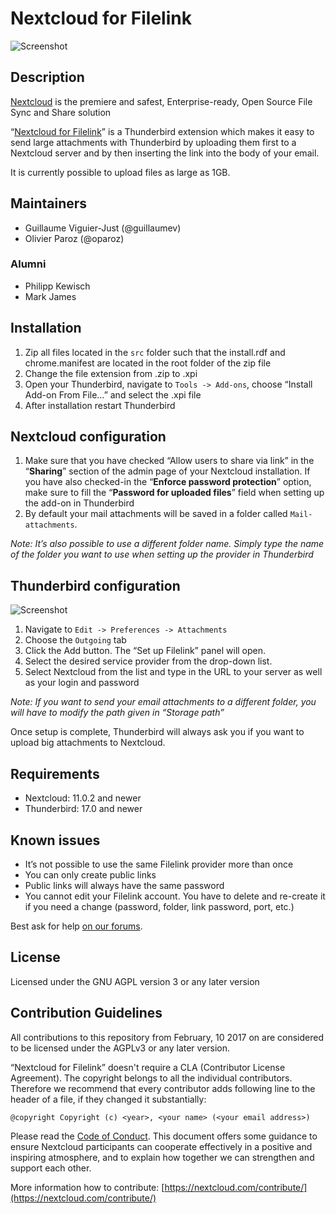 # Nextcloud for Filelink

![Screenshot](https://raw.githubusercontent.com/nextcloud/nextcloud-filelink/master/screenshots/configured.png)

## Description

[Nextcloud](https://nextcloud.com) is the premiere and safest, Enterprise-ready, Open Source File Sync and Share solution

“[Nextcloud for Filelink](https://addons.mozilla.org/thunderbird/addon/nextcloud-filelink/)” is a Thunderbird extension which makes it easy to send large attachments with Thunderbird by uploading them first to a Nextcloud server and by then inserting the link into the body of your email.

It is currently possible to upload files as large as 1GB.

## Maintainers

* Guillaume Viguier-Just (@guillaumev)
* Olivier Paroz (@oparoz)

### Alumni

* Philipp Kewisch
* Mark James

## Installation

1. Zip all files located in the `src` folder such that the install.rdf and chrome.manifest are located in the root folder of the zip file
1. Change the file extension from .zip to .xpi
1. Open your Thunderbird, navigate to `Tools -> Add-ons`, choose “Install Add-on From File…” and select the .xpi file
1. After installation restart Thunderbird

## Nextcloud configuration

1. Make sure that you have checked “Allow users to share via link” in the “**Sharing**” section of the admin page of your Nextcloud installation. If you have also checked-in the “**Enforce password protection**” option, make sure to fill the “**Password for uploaded files**” field when setting up the add-on in Thunderbird
1. By default your mail attachments will be saved in a folder called `Mail-attachments`.

*Note: It’s also possible to use a different folder name. Simply type the name of the folder you want to use when setting up the provider in Thunderbird*

## Thunderbird configuration

![Screenshot](https://raw.githubusercontent.com/nextcloud/nextcloud-filelink/master/screenshots/setup.png)

1. Navigate to `Edit -> Preferences -> Attachments` 
1. Choose the `Outgoing` tab
1. Click the Add button. The “Set up Filelink” panel will open.
1. Select the desired service provider from the drop-down list.
1. Select Nextcloud from the list and type in the URL to your server as well as your login and password

*Note: If you want to send your email attachments to a different folder, you will have to modify the path given in “Storage path”*

Once setup is complete, Thunderbird will always ask you if you want to upload big attachments to Nextcloud.

## Requirements

* Nextcloud: 11.0.2 and newer
* Thunderbird: 17.0 and newer

## Known issues

* It’s not possible to use the same Filelink provider more than once
* You can only create public links
* Public links will always have the same password
* You cannot edit your Filelink account. You have to delete and re-create it if you need a change (password, folder, link password, port, etc.)

Best ask for help [on our forums](https://help.nextcloud.com/c/apps/filelink).

## License

Licensed under the GNU AGPL version 3 or any later version

## Contribution Guidelines

All contributions to this repository from February, 10 2017 on are considered to be
licensed under the AGPLv3 or any later version.

“Nextcloud for Filelink” doesn't require a CLA (Contributor License Agreement).
The copyright belongs to all the individual contributors. Therefore we recommend
that every contributor adds following line to the header of a file, if they
changed it substantially:

```
@copyright Copyright (c) <year>, <your name> (<your email address>)
```

Please read the [Code of Conduct](https://nextcloud.com/community/code-of-conduct/). This document offers some guidance to ensure Nextcloud participants can cooperate effectively in a positive and inspiring atmosphere, and to explain how together we can strengthen and support each other.

More information how to contribute: [https://nextcloud.com/contribute/](https://nextcloud.com/contribute/)

